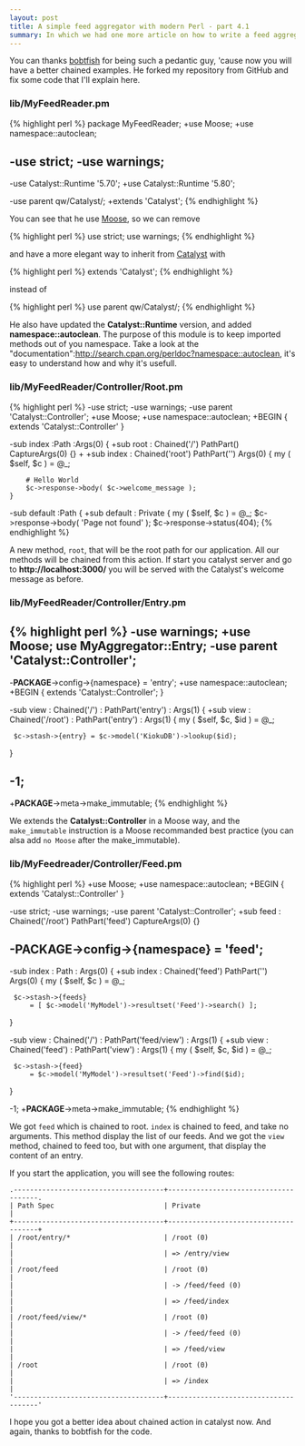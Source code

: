 ```yaml
---
layout: post
title: A simple feed aggregator with modern Perl - part 4.1
summary: In which we had one more article on how to write a feed aggregator.
---
```


You can thanks [bobtfish](http://github.com/bobtfish) for being such a pedantic guy, 'cause now you will have a better chained examples. He forked my repository from GitHub and fix some code that I'll explain here.

### lib/MyFeedReader.pm

{% highlight perl %}
 package MyFeedReader;
+use Moose;
+use namespace::autoclean;

-use strict;
-use warnings;
-
-use Catalyst::Runtime '5.70';
+use Catalyst::Runtime '5.80';

-use parent qw/Catalyst/;
+extends 'Catalyst';
{% endhighlight %}

You can see that he use [Moose](http://search.cpan.org/perldoc?Moose), so we can remove

{% highlight perl %}
use strict;
use warnings;
{% endhighlight %}

and have a more elegant way to inherit from [Catalyst](http://search.cpan.org/perldoc?Catalyst) with

{% highlight perl %}
extends 'Catalyst';
{% endhighlight %}

instead of

{% highlight perl %}
use parent qw/Catalyst/;
{% endhighlight %}

He also have updated the **Catalyst::Runtime** version, and added **namespace::autoclean**. The purpose of this module is to keep imported methods out of you namespace. Take a look at the "documentation":http://search.cpan.org/perldoc?namespace::autoclean, it's easy to understand how and why it's usefull.

### lib/MyFeedReader/Controller/Root.pm

{% highlight perl %}
-use strict;
-use warnings;
-use parent 'Catalyst::Controller';
+use Moose;
+use namespace::autoclean;
+BEGIN { extends 'Catalyst::Controller' }

-sub index :Path :Args(0) {
+sub root : Chained('/') PathPart() CaptureArgs(0) {}
+
+sub index : Chained('root') PathPart('') Args(0) {
        my ( $self, $c ) = @_;

        # Hello World
        $c->response->body( $c->welcome_message );
    }

-sub default :Path {
+sub default : Private {
        my ( $self, $c ) = @_;
        $c->response->body( 'Page not found' );
        $c->response->status(404);
{% endhighlight %}

A new method, `root`, that will be the root path for our application. All our methods will be chained from this action. If start you catalyst server and go to **http://localhost:3000/** you will be served with the Catalyst's welcome message as before.

### lib/MyFeedReader/Controller/Entry.pm

{% highlight perl %}
-use warnings;
+use Moose;
 use MyAggregator::Entry;
-use parent 'Catalyst::Controller';
-
-__PACKAGE__->config->{namespace} = 'entry';
+use namespace::autoclean;
+BEGIN { extends 'Catalyst::Controller'; }

-sub view : Chained('/') : PathPart('entry') : Args(1) {
+sub view : Chained('/root') : PathPart('entry') : Args(1) {
     my ( $self, $c, $id ) = @_;

     $c->stash->{entry} = $c->model('KiokuDB')->lookup($id);
 }

-1;
-
+__PACKAGE__->meta->make_immutable;
{% endhighlight %}

We extends the **Catalyst::Controller** in a Moose way, and the `make_immutable` instruction is a Moose recommanded best practice (you can alsa add `no Moose` after the make_immutable).

### lib/MyFeedreader/Controller/Feed.pm

{% highlight perl %}
+use Moose;
+use namespace::autoclean;
+BEGIN { extends 'Catalyst::Controller' }

-use strict;
-use warnings;
-use parent 'Catalyst::Controller';
+sub feed : Chained('/root') PathPart('feed') CaptureArgs(0) {}

-__PACKAGE__->config->{namespace} = 'feed';
-
-sub index : Path : Args(0) {
+sub index : Chained('feed') PathPart('') Args(0) {
     my ( $self, $c ) = @_;

     $c->stash->{feeds}
         = [ $c->model('MyModel')->resultset('Feed')->search() ];
 }

-sub view : Chained('/') : PathPart('feed/view') : Args(1) {
+sub view : Chained('feed') : PathPart('view') : Args(1) {
     my ( $self, $c, $id ) = @_;

     $c->stash->{feed}
         = $c->model('MyModel')->resultset('Feed')->find($id);
 }

-1;
+__PACKAGE__->meta->make_immutable;
{% endhighlight %}

We got `feed` which is chained to root. `index` is chained to feed, and take no arguments. This method display the list of our feeds. And we got the `view` method, chained to feed too, but with one argument, that display the content of an entry.

If you start the application, you will see the following routes:


    .-------------------------------------+--------------------------------------.
    | Path Spec                           | Private                              |
    +-------------------------------------+--------------------------------------+
    | /root/entry/*                       | /root (0)                            |
    |                                     | => /entry/view                       |
    | /root/feed                          | /root (0)                            |
    |                                     | -> /feed/feed (0)                    |
    |                                     | => /feed/index                       |
    | /root/feed/view/*                   | /root (0)                            |
    |                                     | -> /feed/feed (0)                    |
    |                                     | => /feed/view                        |
    | /root                               | /root (0)                            |
    |                                     | => /index                            |
    '-------------------------------------+--------------------------------------'

I hope you got a better idea about chained action in catalyst now. And again, thanks to bobtfish for the code.
